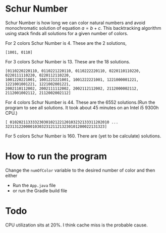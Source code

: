 # Schur Number

Schur Number is how long we can color natural numbers and avoid monochromatic solution of equation $a = b + c$. This backtracking algorithm using stack finds all solutions for a given number of colors.

For 2 colors Schur Number is 4. These are the 2 solutions,

    [1001, 0110]

For 3 colors Schur Number is 13. These are the 18 solutions.

    [0110220220110, 0110221220110, 0110222220110, 0220110110220, 0220111110220, 0220112110220, 
    1001220221001, 1001221221001, 1001222221001, 1221000001221, 1221001001221, 1221002001221, 
    2002110112002, 2002111112002, 2002112112002, 2112000002112, 2112001002112, 2112002002112]

For 4 colors Schur Number is 44. These are the 6552 solutions.(Run the program to see all solutions. It took about 45 minutes on an Intel i5 9300h CPU.)

    [ 01020211333323030102122120103232133311202010 ... 32313122000010303231211213230101200022131323]
    
For 5 colors Schur Number is 160. There are (yet to be calculate) solutions.

# How to run the program

Change the `numOfColor` variable to the desired number of color and then either 

- Run the `App.java` file
- or run the Gradle build file

# Todo

CPU utilization sits at 20%. I think cache miss is the probable cause.
